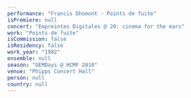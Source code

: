 ```yaml
---
performance: "Francis Dhomont - Points de fuite"
isPremiere: null
concert: "Empreintes Digitales @ 20: cinema for the ears"
work: "Points de fuite"
isCommission: false
isResidency: false
work_year: "1982"
ensemble: null
season: "GEMDays @ HCMF 2010"
venue: "Phipps Concert Hall"
person: null
country: null
---
```


